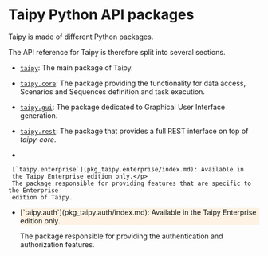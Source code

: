 # Taipy Python API packages

Taipy is made of different Python packages.

The API reference for Taipy is therefore split into several sections.

   - [`taipy`](pkg_taipy.md): The main package of Taipy.

   - [`taipy.core`](pkg_taipy.core/index.md): The package providing the functionality for data access, Scenarios and Sequences
   definition and task execution.

   - [`taipy.gui`](pkg_taipy.gui/index.md): The package dedicated to Graphical
      User Interface generation.

   - [`taipy.rest`](pkg_taipy.rest/index.md): The package that provides a full
     REST interface on top of _taipy-core_.

   -  <p style="background-color: rgba(255,145,0,.1)">
     [`taipy.enterprise`](pkg_taipy.enterprise/index.md): Available in
     the Taipy Enterprise edition only.</p>
     The package responsible for providing features that are specific to the Enterprise
     edition of Taipy.

   - <p style="background-color: rgba(255,145,0,.1)">
     [`taipy.auth`](pkg_taipy.auth/index.md): Available in
     the Taipy Enterprise edition only.</p>
     The package responsible for providing the authentication and authorization features.
